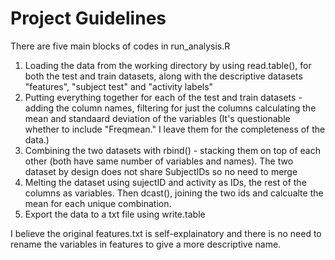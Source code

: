 Project Guidelines
=======
There are five main blocks of codes in run_analysis.R

1. Loading the data from the working directory by using read.table(), for both the test and train datasets, along with the descriptive datasets "features", "subject test" and "activity labels"
2. Putting everything together for each of the test and train datasets - adding the column names, filtering for just the columns calculating the mean and standaard deviation of the variables (It's questionable whether to include "Freqmean." I leave them for the completeness of the data.)
3. Combining the two datasets with rbind() - stacking them on top of each other (both have same number of variables and names). The two dataset by design does not share SubjectIDs so no need to merge
4. Melting the dataset using sujectID and activity as IDs, the rest of the columns as variables. Then dcast(), joining the two ids and calcualte the mean for each unique combination. 
5. Export the data to a txt file using write.table

I believe the original features.txt is self-explainatory and there is no need to rename the variables in features to give a more descriptive name. 
